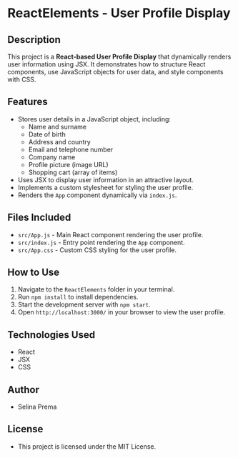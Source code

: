 # ReactElements - User Profile Display

## Description
This project is a **React-based User Profile Display** that dynamically renders user information using JSX. It demonstrates how to structure React components, use JavaScript objects for user data, and style components with CSS.

## Features
- Stores user details in a JavaScript object, including:
  - Name and surname
  - Date of birth
  - Address and country
  - Email and telephone number
  - Company name
  - Profile picture (image URL)
  - Shopping cart (array of items)
- Uses JSX to display user information in an attractive layout.
- Implements a custom stylesheet for styling the user profile.
- Renders the `App` component dynamically via `index.js`.

## Files Included
- `src/App.js` - Main React component rendering the user profile.
- `src/index.js` - Entry point rendering the `App` component.
- `src/App.css` - Custom CSS styling for the user profile.

## How to Use
1. Navigate to the `ReactElements` folder in your terminal.
2. Run `npm install` to install dependencies.
3. Start the development server with `npm start`.
4. Open `http://localhost:3000/` in your browser to view the user profile.

## Technologies Used
- React
- JSX
- CSS

## Author
- Selina Prema

## License
- This project is licensed under the MIT License.
